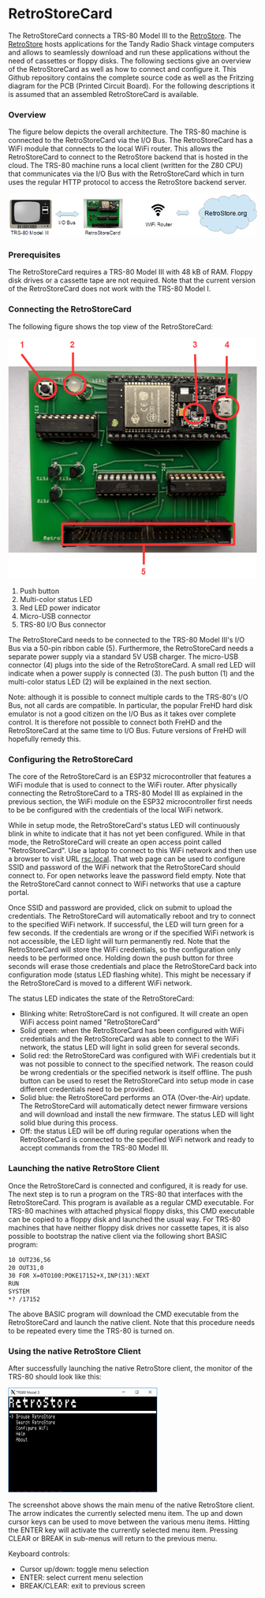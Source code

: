 # RetroStoreCard

The RetroStoreCard connects a TRS-80 Model III to the <a href="https://retrostore.org">RetroStore</a>.
The <a href="https://retrostore.org">RetroStore</a> hosts applications for the Tandy Radio Shack vintage computers
and allows to seamlessly download and run these applications without the need of cassettes or floppy disks. The
following sections give an overview of the RetroStoreCard as well as how to connect and configure it. This Github
repository contains the complete source code as well as the Fritzing diagram for the PCB (Printed Circuit Board).
For the following descriptions it is assumed that an assembled RetroStoreCard is available.

### Overview

The figure below depicts the overall architecture. The TRS-80 machine is connected to the RetroStoreCard via the I/O Bus.
The RetroStoreCard has a WiFi module that connects to the local WiFi router. This allows the RetroStoreCard to connect
to the RetroStore backend that is hosted in the cloud. The TRS-80 machine runs a local client (written for the Z80 CPU) that
communicates via the I/O Bus with the RetroStoreCard which in turn uses the regular HTTP protocol to access the RetroStore
backend server.

<img src="doc/rsc-architecture.png" />


### Prerequisites

The RetroStoreCard requires a TRS-80 Model III with 48 kB of RAM. Floppy disk drives or a cassette tape are not required.
Note that the current version of the RetroStoreCard does not work with the TRS-80 Model I.


### Connecting the RetroStoreCard

The following figure shows the top view of the RetroStoreCard:

<img src="doc/rsc.png" />

1. Push button
2. Multi-color status LED
3. Red LED power indicator
4. Micro-USB connector
5. TRS-80 I/O Bus connector

The RetroStoreCard needs to be connected to the TRS-80 Model III's I/O Bus via a 50-pin ribbon cable (5). Furthermore,
the RetroStoreCard needs a separate power supply via a standard 5V USB charger. The micro-USB connector (4) plugs into the
side of the RetroStoreCard. A small red LED will indicate when a power supply is connected (3). The push button (1) and the
multi-color status LED (2) will be explained in the next section.

Note: although it is possible to connect multiple cards to the TRS-80's I/O Bus, not all cards are compatible.
In particular, the popular FreHD hard disk emulator is not a good citizen on the I/O Bus as it takes over complete
control. It is therefore not possible to connect both FreHD and the RetroStoreCard at the same time to I/O Bus. Future
versions of FreHD will hopefully remedy this.


### Configuring the RetroStoreCard

The core of the RetroStoreCard is an ESP32 microcontroller that features a WiFi module that is used to connect
to the WiFi router. After physically connecting the RetroStoreCard to a TRS-80 Model III as explained in the
previous section, the WiFi module on the ESP32 microcontroller first needs to be be configured with
the credentials of the local WiFi network.

While in setup mode, the RetroStoreCard's status LED will continuously blink in white to indicate that it has not yet been
configured. While in that mode, the RetroStoreCard will create an open access point called "RetroStoreCard". Use a laptop
to connect to this WiFi network and then use a browser to visit URL <a href="rsc.local">rsc.local</a>. That web page can
be used to configure SSID and password of the WiFi network that the RetroStoreCard should connect to. For open networks
leave the password field empty. Note that the RetroStoreCard cannot connect to WiFi networks that use a capture portal.

Once SSID and password are provided, click on submit to upload the credentials. The RetroStoreCard will automatically
reboot and try to connect to the specified WiFi network. If  successful, the LED will turn green for a few seconds. If
the credentials are wrong or if the specified WiFi network is not accessible, the LED light will turn permanently red.
Note that the RetroStoreCard will store the WiFi credentials, so the configuration only needs to be performed once.
Holding down the push button for three seconds will erase those credentials and place the RetroStoreCard back into
configuration mode (status LED flashing white). This might be necessary if the RetroStoreCard is moved to a different
WiFi network.

The status LED indicates the state of the RetroStoreCard:

* Blinking white: RetroStoreCard is not configured. It will create an open WiFi access point named "RetroStoreCard"
* Solid green: when the RetroStoreCard has been configured with WiFi credentials and the RetroStoreCard was able
  to connect to the WiFi network, the status LED will light in solid green for several seconds.
* Solid red: the RetroStoreCard was configured with WiFi credentials but it was not possible to connect to the specified
  network. The reason could be wrong credentials or the specified network is itself offline. The push button can be
  used to reset the RetroStoreCard into setup mode in case different credentials need to be provided.
* Solid blue: the RetroStoreCard performs an OTA (Over-the-Air) update. The RetroStoreCard will automatically detect
  newer firmware versions and will download and install the new firmware. The status LED will light solid blue during
  this process.
* Off: the status LED will be off during regular operations when the RetroStoreCard is connected to the specified
  WiFi network and ready to accept commands from the TRS-80 Model III.
 
 ### Launching the native RetroStore Client
 
 Once the RetroStoreCard is connected and configured, it is ready for use. The next step is to run a program
 on the TRS-80 that interfaces with the RetroStoreCard. This program is available as a regular CMD executable.
 For TRS-80 machines with attached physical floppy disks, this CMD executable can be copied to a floppy disk
 and launched the usual way. For TRS-80 machines that have neither floppy disk drives nor cassette tapes, it
 is also possible to bootstrap the native client via the following short BASIC program:
 
 ```BASIC
 10 OUT236,56
 20 OUT31,0
 30 FOR X=0TO100:POKE17152+X,INP(31):NEXT
 RUN
 SYSTEM
 *? /17152
 ```
 
 The above BASIC program will download the CMD executable from the RetroStoreCard and launch the native client.
 Note that this procedure needs to be repeated every time the TRS-80 is turned on.
 
 ### Using the native RetroStore Client
 
 After successfully launching the native RetroStore client, the monitor of the TRS-80 should look like this:
 
 <img src="doc/rsclient-1.png" width="60%"/>
 
 The screenshot above shows the main menu of the native RetroStore client. The arrow indicates the currently selected menu item.
 The up and down cursor keys can be used to move between the various menu items. Hitting the ENTER key will activate the currently
 selected menu item. Pressing CLEAR or BREAK in sub-menus will return to the previous menu.
 
 Keyboard controls:
 
 * Cursor up/down: toggle menu selection
 * ENTER: select current menu selection
 * BREAK/CLEAR: exit to previous screen
 
